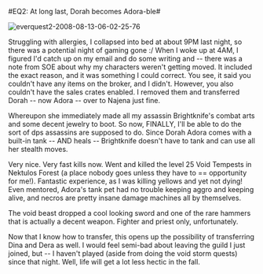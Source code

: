 #EQ2: At long last, Dorah becomes Adora-ble#

![](http://westkarana.com/wp-content/uploads/2008/08/everquest2-2008-08-13-06-02-25-76.jpg "everquest2-2008-08-13-06-02-25-76")

Struggling with allergies, I collapsed into bed at about 9PM last night, so there was a potential night of gaming gone :/ When I woke up at 4AM, I figured I'd catch up on my email and do some writing and -- there was a note from SOE about why my characters weren't getting moved. It included the exact reason, and it was something I could correct. You see, it said you couldn't have any items on the broker, and I didn't. However, you also couldn't have the sales crates enabled. I removed them and transferred Dorah -- now Adora -- over to Najena just fine.

Whereupon she immediately made all my assassin Brightknife's combat arts and some decent jewelry to boot. So now, FINALLY, I'll be able to do the sort of dps assassins are supposed to do. Since Dorah Adora comes with a built-in tank -- AND heals -- Brightknife doesn't have to tank and can use all her stealth moves.

Very nice. Very fast kills now. Went and killed the level 25 Void Tempests in Nektulos Forest (a place nobody goes unless they have to == opportunity for me!). Fantastic experience, as I was killing yellows and yet not dying! Even mentored, Adora's tank pet had no trouble keeping aggro and keeping alive, and necros are pretty insane damage machines all by themselves.

The void beast dropped a cool looking sword and one of the rare hammers that is actually a decent weapon. Fighter and priest only, unfortunately.

Now that I know how to transfer, this opens up the possibility of transferring Dina and Dera as well. I would feel semi-bad about leaving the guild I just joined, but -- I haven't played (aside from doing the void storm quests) since that night. Well, life will get a lot less hectic in the fall.


